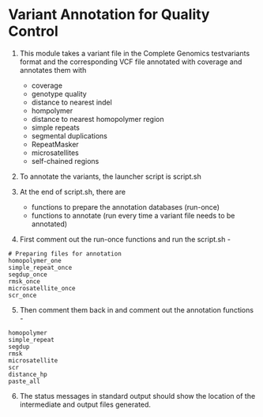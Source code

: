 # Variant Annotation for Quality Control
1. This module takes a variant file in the Complete Genomics testvariants format and the corresponding VCF file annotated with coverage and annotates them with 

   - coverage
   - genotype quality
   - distance to nearest indel
   - hompolymer
   - distance to nearest homopolymer region
   - simple repeats
   - segmental duplications
   - RepeatMasker
   - microsatellites
   - self-chained regions

2. To annotate the variants, the launcher script is script.sh

3. At the end of script.sh, there are 
   - functions to prepare the annotation databases (run-once)
   - functions to annotate (run every time a variant file needs to be annotated)

4. First comment out the run-once functions and run the script.sh - 
```
# Preparing files for annotation
homopolymer_one                                                                                                                     
simple_repeat_once                                                                                                                   
segdup_once                                                                                                                          
rmsk_once                                                                                                                            
microsatellite_once                                                                                                                  
scr_once                                                                                                                             
```

5. Then comment them back in and comment out the annotation functions - 

```
homopolymer                                                                                                                          
simple_repeat                                                                                                                        
segdup                                                                                                                               
rmsk                                                                                                                                 
microsatellite                                                                                                                       
scr                                                                                                                                  
distance_hp 
paste_all
```

6. The status messages in standard output should show the location of the intermediate and output files generated.



